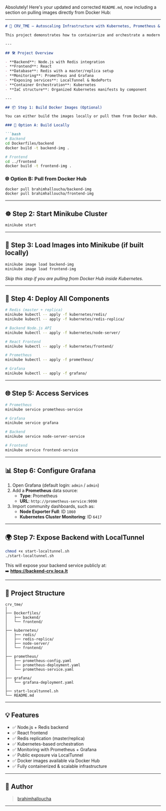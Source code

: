 Absolutely! Here's your updated and corrected `README.md`, now including a section on pulling images directly from Docker Hub:

---

```markdown
# 🚀 CRV_TME — Autoscaling Infrastructure with Kubernetes, Prometheus & Grafana

This project demonstrates how to containerize and orchestrate a modern web application using **Docker**, **Kubernetes**, **Redis (master/replica)**, and **LocalTunnel**, while integrating **Prometheus** and **Grafana** for observability.

---

## 🛠️ Project Overview

- **Backend**: Node.js with Redis integration  
- **Frontend**: React  
- **Database**: Redis with a master/replica setup  
- **Monitoring**: Prometheus and Grafana  
- **Exposing services**: LocalTunnel & NodePorts  
- **Container Orchestration**: Kubernetes  
- **IaC structure**: Organized Kubernetes manifests by component

---

## 📦 Step 1: Build Docker Images (Optional)

You can either build the images locally or pull them from Docker Hub.

### 🔧 Option A: Build Locally

```bash
# Backend
cd Dockerfiles/backend
docker build -t backend-img .

# Frontend
cd ../frontend
docker build -t frontend-img .
```

### 🌐 Option B: Pull from Docker Hub

```bash
docker pull brahimhalloucha/backend-img
docker pull brahimhalloucha/frontend-img
```

---

## ☸️ Step 2: Start Minikube Cluster

```bash
minikube start
```

---

## 🐳 Step 3: Load Images into Minikube (if built locally)

```bash
minikube image load backend-img
minikube image load frontend-img
```

*Skip this step if you are pulling from Docker Hub inside Kubernetes.*

---

## 🚀 Step 4: Deploy All Components

```bash
# Redis (master + replica)
minikube kubectl -- apply -f kubernetes/redis/
minikube kubectl -- apply -f kubernetes/redis-replica/

# Backend Node.js API
minikube kubectl -- apply -f kubernetes/node-server/

# React Frontend
minikube kubectl -- apply -f kubernetes/frontend/

# Prometheus
minikube kubectl -- apply -f prometheus/

# Grafana
minikube kubectl -- apply -f grafana/
```

---

## 🌐 Step 5: Access Services

```bash
# Prometheus
minikube service prometheus-service

# Grafana
minikube service grafana

# Backend
minikube service node-server-service

# Frontend
minikube service frontend-service
```

---

## 📊 Step 6: Configure Grafana

1. Open Grafana (default login: `admin` / `admin`)
2. Add a **Prometheus** data source:
   - **Type**: Prometheus
   - **URL**: `http://prometheus-service:9090`
3. Import community dashboards, such as:
   - **Node Exporter Full**: ID `1860`
   - **Kubernetes Cluster Monitoring**: ID `6417`

---

## 🌍 Step 7: Expose Backend with LocalTunnel

```bash
chmod +x start-localtunnel.sh
./start-localtunnel.sh
```

This will expose your backend service publicly at:  
➡️ **https://backend-crv.loca.lt**

---

## 📁 Project Structure

```
crv_tme/
│
├── Dockerfiles/
│   ├── backend/
│   └── frontend/
│
├── kubernetes/
│   ├── redis/
│   ├── redis-replica/
│   ├── node-server/
│   └── frontend/
│
├── prometheus/
│   ├── prometheus-config.yaml
│   ├── prometheus-deployment.yaml
│   └── prometheus-service.yaml
│
├── grafana/
│   └── grafana-deployment.yaml
│
├── start-localtunnel.sh
└── README.md
```

---

## 💡 Features

- ✅ Node.js + Redis backend  
- ✅ React frontend  
- ✅ Redis replication (master/replica)  
- ✅ Kubernetes-based orchestration  
- ✅ Monitoring with Prometheus + Grafana  
- ✅ Public exposure via LocalTunnel  
- ✅ Docker images available via Docker Hub  
- ✅ Fully containerized & scalable infrastructure  

---

## 👤 Author

> [brahimhalloucha](https://github.com/brahimhalloucha)

---

